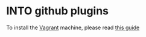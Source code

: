 # INTO github plugins

To install the [Vagrant](https://www.vagrantup.com/) machine, please read [this guide](https://confluence.intoglobal.com:8444/pages/viewpage.action?pageId=16384439)
